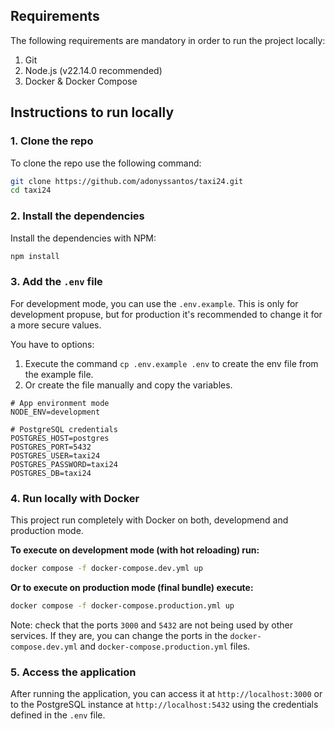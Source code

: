 ## Requirements 

The following requirements are mandatory in order to run the project locally:

1. Git
2. Node.js (v22.14.0 recommended)
3. Docker & Docker Compose

## Instructions to run locally

### 1. Clone the repo

To clone the repo use the following command:

```sh
git clone https://github.com/adonyssantos/taxi24.git
cd taxi24
```

### 2. Install the dependencies

Install the dependencies with NPM:

```sh
npm install
```

### 3. Add the `.env` file

For development mode, you can use the `.env.example`. This is only for development propuse, but for production it's recommended to change it for a more secure values.

You have to options:

1. Execute the command `cp .env.example .env` to create the env file from the example file.
2. Or create the file manually and copy the variables.

```env
# App environment mode
NODE_ENV=development

# PostgreSQL credentials
POSTGRES_HOST=postgres
POSTGRES_PORT=5432
POSTGRES_USER=taxi24
POSTGRES_PASSWORD=taxi24
POSTGRES_DB=taxi24

```

### 4. Run locally with Docker

This project run completely with Docker on both, developmend and production mode.

**To execute on development mode (with hot reloading) run:**

```sh
docker compose -f docker-compose.dev.yml up
```

**Or to execute on production mode (final bundle) execute:**

```sh
docker compose -f docker-compose.production.yml up
```

Note: check that the ports `3000` and `5432` are not being used by other services. If they are, you can change the ports in the `docker-compose.dev.yml` and `docker-compose.production.yml` files.

### 5. Access the application

After running the application, you can access it at `http://localhost:3000` or to the PostgreSQL instance at `http://localhost:5432` using the credentials defined in the `.env` file.
